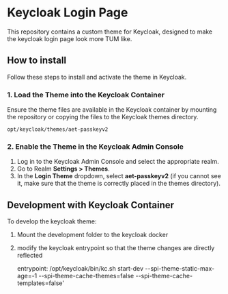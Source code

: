
# Keycloak Login Page
This repository contains a custom theme for Keycloak, designed to make the keycloak login page look more TUM like.

## How to install
Follow these steps to install and activate the theme in Keycloak.


### 1. Load the Theme into the Keycloak Container
Ensure the theme files are available in the Keycloak container by mounting the repository or copying the files to the Keycloak themes directory.

    opt/keycloak/themes/aet-passkeyv2

### 2. Enable the Theme in the Keycloak Admin Console
1. Log in to the Keycloak Admin Console and select the appropriate realm.
2. Go to Realm **Settings > Themes**.
3. In the **Login Theme** dropdown, select **aet-passkeyv2** (if you cannot see it, make sure that the theme is correctly placed in the themes directory).

## Development with Keycloak Container
To develop the keycloak theme:
1. Mount the development folder to the keycloak docker
2. modify the keycloak entrypoint so that the theme changes are directly reflected

    entrypoint: /opt/keycloak/bin/kc.sh start-dev --spi-theme-static-max-age=-1 --spi-theme-cache-themes=false --spi-theme-cache-templates=false'
